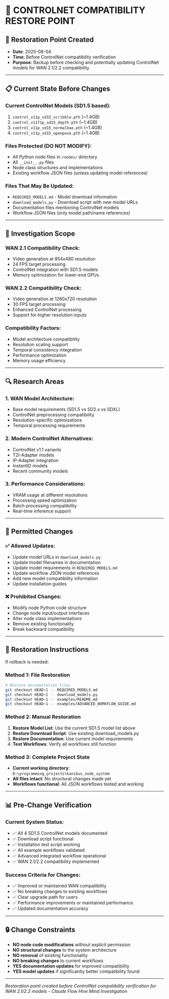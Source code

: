 # 🔄 CONTROLNET COMPATIBILITY RESTORE POINT

## 📅 **Restoration Point Created**
- **Date**: 2025-08-04
- **Time**: Before ControlNet compatibility verification
- **Purpose**: Backup before checking and potentially updating ControlNet models for WAN 2.1/2.2 compatibility

---

## 📋 **Current State Before Changes**

### **Current ControlNet Models (SD1.5 based):**
1. `control_v11p_sd15_scribble.pth` (~1.4GB)
2. `control_v11f1p_sd15_depth.pth` (~1.4GB) 
3. `control_v11p_sd15_normalbae.pth` (~1.4GB)
4. `control_v11p_sd15_openpose.pth` (~1.4GB)

### **Files Protected (DO NOT MODIFY):**
- All Python node files in `/nodes/` directory
- All `__init__.py` files
- Node class structures and implementations
- Existing workflow JSON files (unless updating model references)

### **Files That May Be Updated:**
- `REQUIRED_MODELS.md` - Model download information
- `download_models.py` - Download script with new model URLs
- Documentation files mentioning ControlNet models
- Workflow JSON files (only model path/name references)

---

## 🎯 **Investigation Scope**

### **WAN 2.1 Compatibility Check:**
- Video generation at 854x480 resolution
- 24 FPS target processing
- ControlNet integration with SD1.5 models
- Memory optimization for lower-end GPUs

### **WAN 2.2 Compatibility Check:**
- Video generation at 1280x720 resolution  
- 30 FPS target processing
- Enhanced ControlNet processing
- Support for higher resolution inputs

### **Compatibility Factors:**
- Model architecture compatibility
- Resolution scaling support
- Temporal consistency integration
- Performance optimization
- Memory usage efficiency

---

## 🔍 **Research Areas**

### **1. WAN Model Architecture:**
- Base model requirements (SD1.5 vs SD2.x vs SDXL)
- ControlNet preprocessing compatibility
- Resolution-specific optimizations
- Temporal processing requirements

### **2. Modern ControlNet Alternatives:**
- ControlNet v1.1 variants
- T2I-Adapter models
- IP-Adapter integration
- InstantID models
- Recent community models

### **3. Performance Considerations:**
- VRAM usage at different resolutions
- Processing speed optimization
- Batch processing compatibility
- Real-time inference support

---

## 📝 **Permitted Changes**

### **✅ Allowed Updates:**
- Update model URLs in `download_models.py`
- Update model filenames in documentation
- Update model requirements in `REQUIRED_MODELS.md`
- Update workflow JSON model references
- Add new model compatibility information
- Update installation guides

### **❌ Prohibited Changes:**
- Modify node Python code structure
- Change node input/output interfaces
- Alter node class implementations
- Remove existing functionality
- Break backward compatibility

---

## 🚨 **Restoration Instructions**

If rollback is needed:

### **Method 1: File Restoration**
```bash
# Restore documentation files
git checkout HEAD~1 -- REQUIRED_MODELS.md
git checkout HEAD~1 -- download_models.py
git checkout HEAD~1 -- examples/README.md
git checkout HEAD~1 -- examples/ADVANCED_WORKFLOW_GUIDE.md
```

### **Method 2: Manual Restoration**
1. **Restore Model List**: Use the current SD1.5 model list above
2. **Restore Download Script**: Use existing download_models.py
3. **Restore Documentation**: Use current model requirements
4. **Test Workflows**: Verify all workflows still function

### **Method 3: Complete Project State**
- **Current working directory**: `D:\programming_projects\kanibus_node_system`
- **All files intact**: No structural changes made yet
- **Workflows functional**: All JSON workflows tested and working

---

## 📊 **Pre-Change Verification**

### **Current System Status:**
- ✅ All 4 SD1.5 ControlNet models documented
- ✅ Download script functional
- ✅ Installation test script working
- ✅ All example workflows validated
- ✅ Advanced integrated workflow operational
- ✅ WAN 2.1/2.2 compatibility implemented

### **Success Criteria for Changes:**
- ✅ Improved or maintained WAN compatibility
- ✅ No breaking changes to existing workflows
- ✅ Clear upgrade path for users
- ✅ Performance improvements or maintained performance
- ✅ Updated documentation accuracy

---

## 🔒 **Change Constraints**

- **NO node code modifications** without explicit permission
- **NO structural changes** to the system architecture
- **NO removal** of existing functionality
- **NO breaking changes** to current workflows
- **YES documentation updates** for improved compatibility
- **YES model updates** if significantly better compatibility found

---

*Restoration point created before ControlNet compatibility verification for WAN 2.1/2.2 models - Claude Flow Hive Mind Investigation*